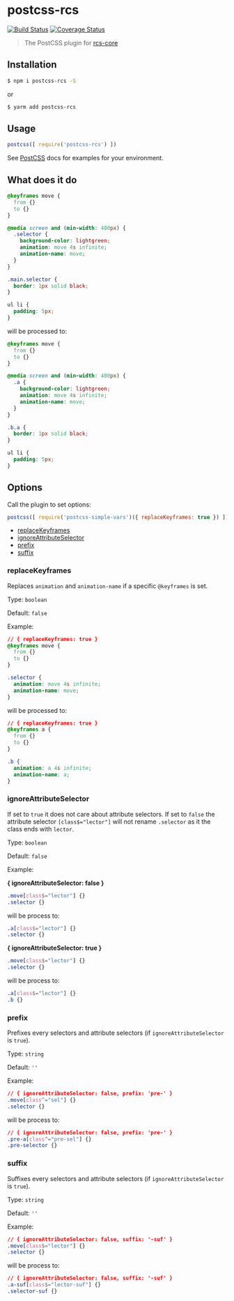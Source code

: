 # postcss-rcs

[![Build Status](https://travis-ci.org/JPeer264/postcss-rcs.svg?branch=master)](https://travis-ci.org/JPeer264/postcss-rcs)
[![Coverage Status](https://coveralls.io/repos/github/JPeer264/postcss-rcs/badge.svg?branch=master)](https://coveralls.io/github/JPeer264/postcss-rcs?branch=master)

> The PostCSS plugin for [rcs-core](https://github.com/JPeer264/node-rcs-core)

## Installation

```sh
$ npm i postcss-rcs -S
```

or

```sh
$ yarm add postcss-rcs
```

## Usage

```js
postcss([ require('postcss-rcs') ])
```

See [PostCSS](https://github.com/postcss/postcss) docs for examples for your environment.

## What does it do

```css
@keyframes move {
  from {}
  to {}
}

@media screen and (min-width: 480px) {
  .selector {
    background-color: lightgreen;
    animation: move 4s infinite;
    animation-name: move;
  }
}

.main.selector {
  border: 1px solid black;
}

ul li {
  padding: 5px;
}
```

will be processed to:

```css
@keyframes move {
  from {}
  to {}
}

@media screen and (min-width: 480px) {
  .a {
    background-color: lightgreen;
    animation: move 4s infinite;
    animation-name: move;
  }
}

.b.a {
  border: 1px solid black;
}

ul li {
  padding: 5px;
}
```

## Options

Call the plugin to set options:

```js
postcss([ require('postcss-simple-vars')({ replaceKeyframes: true }) ])
```

- [replaceKeyframes](#replacekeyframes)
- [ignoreAttributeSelector](#ignoreattributeselector)
- [prefix](#prefix)
- [suffix](#suffix)

### replaceKeyframes

Replaces `animation` and `animation-name` if a specific `@keyframes` is set.

Type: `boolean`

Default: `false`

Example:

```css
// { replaceKeyframes: true }
@keyframes move {
  from {}
  to {}
}

.selector {
  animation: move 4s infinite;
  animation-name: move;
}
```

will be processed to:

```css
// { replaceKeyframes: true }
@keyframes a {
  from {}
  to {}
}

.b {
  animation: a 4s infinite;
  animation-name: a;
}
```

### ignoreAttributeSelector

If set to `true` it does not care about attribute selectors. If set to `false` the attribute selector `[class$="lector"]` will not rename `.selector` as it the class ends with `lector`.

Type: `boolean`

Default: `false`

Example:

**{ ignoreAttributeSelector: false }**
```css
.move[class$="lector"] {}
.selector {}
```

will be process to:
```css
.a[class$="lector"] {}
.selector {}
```

**{ ignoreAttributeSelector: true }**
```css
.move[class$="lector"] {}
.selector {}
```

will be process to:
```css
.a[class$="lector"] {}
.b {}
```

### prefix

Prefixes every selectors and attribute selectors (if `ignoreAttributeSelector` is `true`).

Type: `string`

Default: `''`

Example:
```css
// { ignoreAttributeSelector: false, prefix: 'pre-' }
.move[class^="sel"] {}
.selector {}
```

will be process to:
```css
// { ignoreAttributeSelector: false, prefix: 'pre-' }
.pre-a[class^="pre-sel"] {}
.pre-selector {}
```

### suffix

Suffixes every selectors and attribute selectors (if `ignoreAttributeSelector` is `true`).

Type: `string`

Default: `''`

Example:
```css
// { ignoreAttributeSelector: false, suffix: '-suf' }
.move[class$="lector"] {}
.selector {}
```

will be process to:
```css
// { ignoreAttributeSelector: false, suffix: '-suf' }
.a-suf[class$="lector-suf"] {}
.selector-suf {}
```
